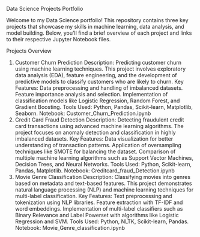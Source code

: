 Data Science Projects Portfolio

Welcome to my Data Science portfolio! This repository contains three key projects that showcase my skills in machine learning, data analysis, and model building. Below, you'll find a brief overview of each project and links to their respective Jupyter Notebook files.

Projects Overview

1. Customer Churn Prediction
Description: Predicting customer churn using machine learning techniques. This project involves exploratory data analysis (EDA), feature engineering, and the development of predictive models to classify customers who are likely to churn.
Key Features:
Data preprocessing and handling of imbalanced datasets.
Feature importance analysis and selection.
Implementation of classification models like Logistic Regression, Random Forest, and Gradient Boosting.
Tools Used: Python, Pandas, Scikit-learn, Matplotlib, Seaborn.
Notebook: Customer_Churn_Prediction.ipynb
2. Credit Card Fraud Detection
Description: Detecting fraudulent credit card transactions using advanced machine learning algorithms. The project focuses on anomaly detection and classification in highly imbalanced datasets.
Key Features:
Data visualization for better understanding of transaction patterns.
Application of oversampling techniques like SMOTE for balancing the dataset.
Comparison of multiple machine learning algorithms such as Support Vector Machines, Decision Trees, and Neural Networks.
Tools Used: Python, Scikit-learn, Pandas, Matplotlib.
Notebook: Creditcard_fraud_Detection.ipynb
3. Movie Genre Classification
Description: Classifying movies into genres based on metadata and text-based features. This project demonstrates natural language processing (NLP) and machine learning techniques for multi-label classification.
Key Features:
Text preprocessing and tokenization using NLP libraries.
Feature extraction with TF-IDF and word embeddings.
Implementation of multi-label classifiers such as Binary Relevance and Label Powerset with algorithms like Logistic Regression and SVM.
Tools Used: Python, NLTK, Scikit-learn, Pandas.
Notebook: Movie_Genre_classification.ipynb
